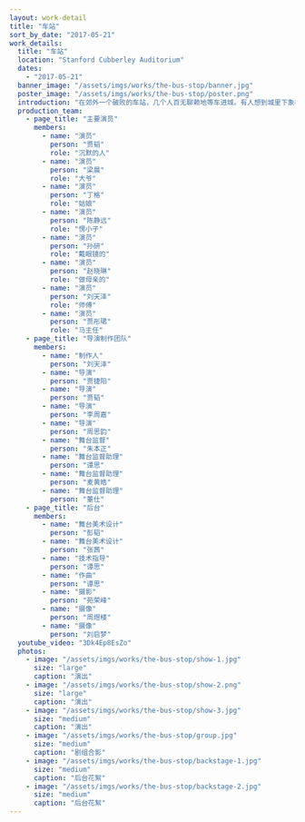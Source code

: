 ```yaml
---
layout: work-detail
title: "车站"
sort_by_date: "2017-05-21"
work_details:
  title: "车站"
  location: "Stanford Cubberley Auditorium"
  dates:
    - "2017-05-21"
  banner_image: "/assets/imgs/works/the-bus-stop/banner.jpg"
  poster_image: "/assets/imgs/works/the-bus-stop/poster.png"
  introduction: "在郊外一个破败的车站，几个人百无聊赖地等车进城。有人想到城里下象棋，有人想去约会，还有人只是想喝一口城里的酸牛奶。这些人互不相识，进城后也将各奔东西。但此刻他们在同一个车站旁，寒暄，插队，争吵，也互相宽慰。一场偶遇，却最终成为了生命中最为冗长的段落。要等的车迟迟不来，驶来的车永远不停。他们到底在等待什么？而我们又在等待什么？"
  production_team:
    - page_title: "主要演员"
      members:
        - name: "演员"
          person: "贾韬"
          role: "沉默的人"
        - name: "演员"
          person: "梁晨"
          role: "大爷"
        - name: "演员"
          person: "丁格"
          role: "姑娘"
        - name: "演员"
          person: "陈静远"
          role: "愣小子"
        - name: "演员"
          person: "孙研"
          role: "戴眼镜的"
        - name: "演员"
          person: "赵晓琳"
          role: "做母亲的"
        - name: "演员"
          person: "刘天泽"
          role: "师傅"
        - name: "演员"
          person: "贾彤珺"
          role: "马主任"
    - page_title: "导演制作团队"
      members:
        - name: "制作人"
          person: "刘天泽"
        - name: "导演"
          person: "贾捷阳"
        - name: "导演"
          person: "贾韬"
        - name: "导演"
          person: "李周嘉"
        - name: "导演"
          person: "周思韵"
        - name: "舞台监督"
          person: "朱本正"
        - name: "舞台监督助理"
          person: "谭思"
        - name: "舞台监督助理"
          person: "麦黄皓"
        - name: "舞台监督助理"
          person: "董仕"
    - page_title: "后台"
      members:
        - name: "舞台美术设计"
          person: "彭韬"
        - name: "舞台美术设计"
          person: "张茜"
        - name: "技术指导"
          person: "谭思"
        - name: "作曲"
          person: "谭思"
        - name: "摄影"
          person: "苑荣峰"
        - name: "摄像"
          person: "周煜楼"
        - name: "摄像"
          person: "刘启梦"
  youtube_video: "3Dk4Ep8EsZo"
  photos:
    - image: "/assets/imgs/works/the-bus-stop/show-1.jpg"
      size: "large"
      caption: "演出"
    - image: "/assets/imgs/works/the-bus-stop/show-2.png"
      size: "large"
      caption: "演出"
    - image: "/assets/imgs/works/the-bus-stop/show-3.jpg"
      size: "medium"
      caption: "演出"
    - image: "/assets/imgs/works/the-bus-stop/group.jpg"
      size: "medium"
      caption: "剧组合影"
    - image: "/assets/imgs/works/the-bus-stop/backstage-1.jpg"
      size: "medium"
      caption: "后台花絮"
    - image: "/assets/imgs/works/the-bus-stop/backstage-2.jpg"
      size: "medium"
      caption: "后台花絮"
---
```

